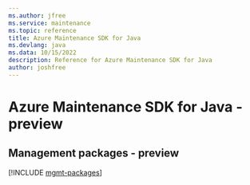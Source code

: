 ```yaml
---
ms.author: jfree
ms.service: maintenance
ms.topic: reference
title: Azure Maintenance SDK for Java
ms.devlang: java
ms.data: 10/15/2022
description: Reference for Azure Maintenance SDK for Java
author: joshfree
---
```

# Azure Maintenance SDK for Java - preview

## Management packages - preview
[!INCLUDE [mgmt-packages](maintenance-mgmt-index.md)]